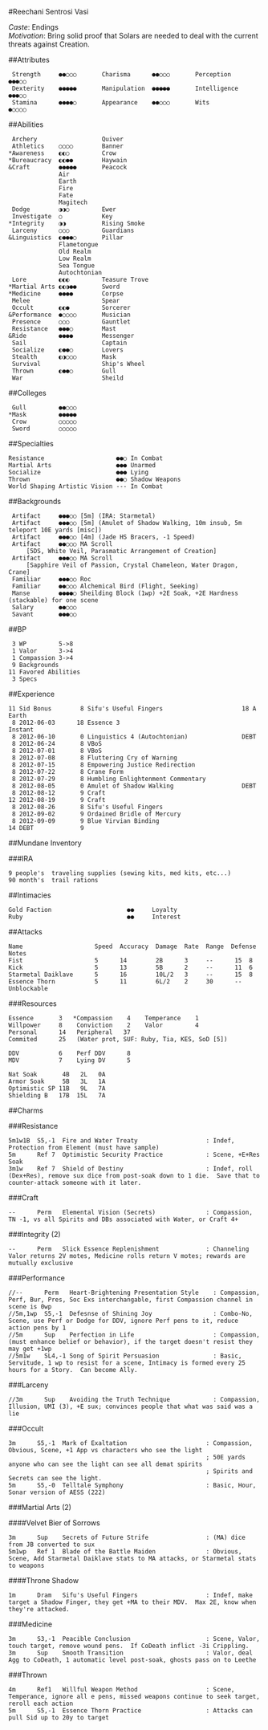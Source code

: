 #Reechani Sentrosi Vasi

*Caste*: Endings<br />
*Motivation*: Bring solid proof that Solars are needed to deal with the current threats against Creation.

##Attributes

     Strength     ●●○○○       Charisma      ●●○○○       Perception    ●●●○○
     Dexterity    ●●●●●       Manipulation  ●●●●●       Intelligence  ●●●○○
     Stamina      ●●●●○       Appearance    ●●○○○       Wits          ●○○○○

##Abilities

     Archery                  Quiver
     Athletics    ○○○○        Banner
    *Awareness    ◐◐○         Crow
    *Bureaucracy  ◐◐●●        Haywain
    &Craft        ●●●●●       Peacock
                  Air
                  Earth
                  Fire
                  Fate
                  Magitech
     Dodge        ◑◑○         Ewer
     Investigate  ○           Key
    *Integrity    ◑◑          Rising Smoke
     Larceny      ○○○         Guardians
    &Linguistics  ◐●●●○       Pillar
                  Flametongue
                  Old Realm
                  Low Realm
                  Sea Tongue
                  Autochtonian
     Lore         ◐◐◐         Teasure Trove
    *Martial Arts ◐◐◑●●       Sword
    *Medicine     ●●●●        Corpse
     Melee                    Spear
     Occult       ◐◐●         Sorcerer
    &Performance  ●○○○○       Musician
     Presence     ○○○         Gauntlet
     Resistance   ●●●○        Mast
    &Ride         ●●●●        Messenger
     Sail                     Captain
     Socialize    ◐●●○        Lovers
     Stealth      ◐◑○○○       Mask
     Survival                 Ship's Wheel
     Thrown       ◐●●○        Gull
     War                      Sheild

##Colleges

     Gull         ●●○○○
    *Mask         ●●●●●
     Crow         ○○○○○
     Sword        ○○○○○

##Specialties

    Resistance                    ●●○ In Combat
    Martial Arts                  ●●● Unarmed
    Socialize                     ●●● Lying
    Thrown                        ●●○ Shadow Weapons
    World Shaping Artistic Vision --- In Combat

##Backgrounds

     Artifact     ●●●○○ [5m] (IRA: Starmetal)
     Artifact     ●●●○○ [5m] (Amulet of Shadow Walking, 10m insub, 5m teleport 10E yards [misc])
     Artifact     ●●●○○ [4m] (Jade HS Bracers, -1 Speed)
     Artifact     ●●○○○ MA Scroll
         [5DS, White Veil, Parasmatic Arrangement of Creation]
     Artifact     ●●●○○ MA Scroll
         [Sapphire Veil of Passion, Crystal Chameleon, Water Dragon, Crane]
     Familiar     ●●●○○ Roc
     Familiar     ●●○○○ Alchemical Bird (Flight, Seeking)
     Manse        ●●●●○ Sheilding Block (1wp) +2E Soak, +2E Hardness (stackable) for one scene
     Salary       ●●○○○
     Savant       ●●●○○

##BP

     3 WP         5->8
     1 Valor      3->4
     1 Compassion 3->4
     9 Backgrounds
    11 Favored Abilities
     3 Specs

##Experience

    11 Sid Bonus        8 Sifu's Useful Fingers                      18 A Earth
     8 2012-06-03      18 Essence 3                                  Instant
     8 2012-06-10       0 Linguistics 4 (Autochtonian)               DEBT
     8 2012-06-24       8 VBoS
     8 2012-07-01       8 VBoS
     8 2012-07-08       8 Fluttering Cry of Warning
     8 2012-07-15       8 Empowering Justice Redirection
     8 2012-07-22       8 Crane Form
     8 2012-07-29       8 Humbling Enlightenment Commentary
     8 2012-08-05       0 Amulet of Shadow Walking                   DEBT
     8 2012-08-12       9 Craft                        
    12 2012-08-19       9 Craft                 
     8 2012-08-26       8 Sifu's Useful Fingers
     8 2012-09-02       9 Ordained Bridle of Mercury
     8 2012-09-09       9 Blue Virvian Binding
    14 DEBT             9


##Mundane Inventory

###IRA

    9 people's  traveling supplies (sewing kits, med kits, etc...)
    90 month's  trail rations

##Intimacies

    Gold Faction                     ●●     Loyalty
    Ruby                             ●●     Interest

##Attacks

    Name                    Speed  Accuracy  Damage  Rate  Range  Defense  Notes
    Fist                    5      14        2B      3     --      15  8
    Kick                    5      13        5B      2     --      11  6
    Starmetal Daiklave      5      16        10L/2   3     --      15  8
    Essence Thorn           5      11        6L/2    2     30      --      Unblockable

###Resources

    Essence       3   *Compassion    4    Temperance    1
    Willpower     8    Conviction    2    Valor         4
    Personal      14   Peripheral   37
    Commited      25   (Water prot, SUF: Ruby, Tia, KES, SoD [5])

    DDV           6    Perf DDV      8
    MDV           7    Lying DV      5

    Nat Soak       4B   2L   0A
    Armor Soak     5B   3L   1A
    Optimistic SP 11B   9L   7A
    Shielding B   17B  15L   7A

##Charms

###Resistance

    5m1w1B  S5,-1  Fire and Water Treaty                   : Indef, Protection from Element (must have sample)
    5m      Ref 7  Optimistic Security Practice            : Scene, +E+Res Soak
    3m1w    Ref 7  Shield of Destiny                       : Indef, roll (Dex+Res), remove sux dice from post-soak down to 1 die.  Save that to counter-attack someone with it later.

###Craft

    --      Perm   Elemental Vision (Secrets)              : Compassion, TN -1, vs all Spirits and DBs associated with Water, or Craft 4+

###Integrity (2)

    --      Perm   Slick Essence Replenishment             : Channeling Valor returns 2V motes, Medicine rolls return V motes; rewards are mutually exclusive

###Performance

    //--      Perm   Heart-Brightening Presentation Style    : Compassion, Perf, Bur, Pres, Soc Exs interchangable, first Compassion channel in scene is 0wp
    //5m,1wp  S5,-1  Defesnse of Shining Joy                 : Combo-No, Scene, use Perf or Dodge for DDV, ignore Perf pens to it, reduce action pens by 1
    //5m      Sup    Perfection in Life                      : Compassion, (must enhance belief or behavior), if the target doesn't resist they may get +1wp
    //5m1w    SL4,-1 Song of Spirit Persuasion               : Basic, Servitude, 1 wp to resist for a scene, Intimacy is formed every 25 hours for a Story.  Can become Ally.

###Larceny

    //3m      Sup    Avoiding the Truth Technique            : Compassion, Illusion, UMI (3), +E sux; convinces people that what was said was a lie

###Occult

    3m      S5,-1  Mark of Exaltation                      : Compassion, Obvious, Scene, +1 App vs characters who see the light
                                                           ; 50E yards anyone who can see the light can see all demat spirits
                                                           ; Spirits and Secrets can see the light.
    5m      S5,-0  Telltale Symphony                       : Basic, Hour, Sonar version of AESS (222)

###Martial Arts (2)

####Velvet Bier of Sorrows

    3m      Sup    Secrets of Future Strife                : (MA) dice from JB converted to sux
    5m1wp   Ref 1  Blade of the Battle Maiden              : Obvious, Scene, Add Starmetal Daiklave stats to MA attacks, or Starmetal stats to weapons

####Throne Shadow

    1m      Dram   Sifu's Useful Fingers                   : Indef, make target a Shadow Finger, they get +MA to their MDV.  Max 2E, know when they're attacked.

###Medicine

    3m      S3,-1  Peacible Conclusion                     : Scene, Valor, touch target, remove wound pens.  If CoDeath inflict -3i Crippling.
    3m      Sup    Smooth Transition                       : Valor, deal Agg to CoDeath, 1 automatic level post-soak, ghosts pass on to Leethe

###Thrown

    4m      Ref1   Willful Weapon Method                   : Scene, Temperance, ignore all e pens, missed weapons continue to seek target, reroll each action
    5m      S5,-1  Essence Thorn Practice                  : Attacks can pull Sid up to 20y to target
